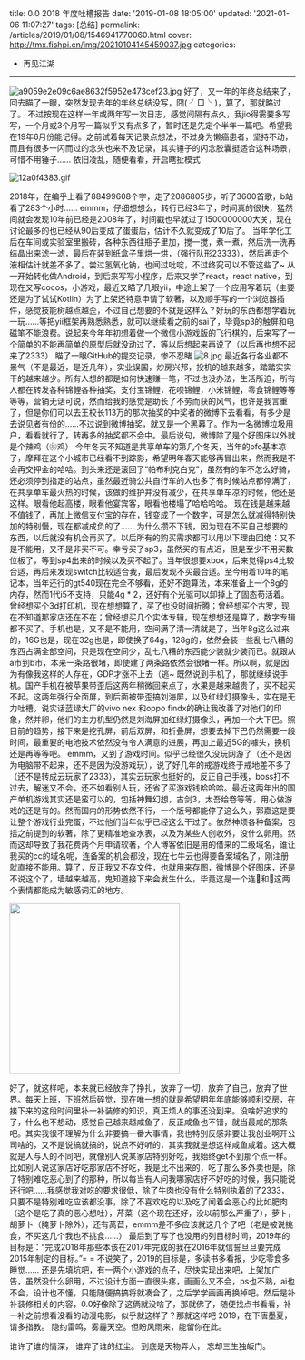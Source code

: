 title: 0.0 2018 年度吐槽报告
date: '2019-01-08 18:05:00'
updated: '2021-01-06 11:07:27'
tags: [总结]
permalink: /articles/2019/01/08/1546941770060.html
cover: http://tmx.fishpi.cn/img/20210104145459037.jpg
categories: 
- 再见江湖
---
![a9059e2e09c6ae8632f5952e473cef23.jpg](http://tmx.fishpi.cn/img/20210104145459037.jpg)
好了，又一年的年终总结来了，回去瞄了一眼，突然发现去年的年终总结没写，囧( ╯□╰ )，算了，那就略过了。
不过按现在这样一年或两年写一次日志，感觉间隔有点久，我jio得需要多写写，一个月或3个月写一篇似乎又有点多了，暂时还是先定个半年一篇吧。希望我在19年6月份能记得。之前试着每天记录点想法，不过身为懒癌患者，坚持不动，而且有很多一闪而过的念头也来不及记录，其实锤子的闪念胶囊挺适合这种场景，可惜不用锤子……
依旧凌乱，随便看看，开启瞎扯模式

![12a0f4383.gif](http://tmx.fishpi.cn/img/20210104152733396.gif)

2018年，在编乎上看了88499608个字，走了2086805步，听了3600首歌，b站看了283个小时……
emmm，仔细想想么，转行已经3年了，时间真的很快，猛然间就会发现10年前已经是2008年了，时间戳也早就过了1500000000大关，现在讨论最多的也已经从90后变成了蛋蛋后，估计不久就变成了10后了。
当年学化工后在车间或实验室里搬砖，各种东西往瓶子里加，搅一搅，煮一煮，然后洗一洗再结晶出来滤一滤，最后在装到纸盒子里烘一烘，（强行队形23333），然后再走个液相估计就差不多了。尝过氢氧化钠，也闻过吡啶，不过终究可以不管这些了~
从一开始转化做Android，到后来写写小程序，后来又学了react，react native，到现在又写cocos，小游戏，最近又瞄了几眼yii，中途上架了一个应用写着玩（主要还是为了试试Kotlin）为了上架还特意申请了软著，以及顺手写的一个浏览器插件，感觉技能树越点越歪，不过自己想要的不就是这样么？好玩的东西都想学着玩一玩……等把yii框架再熟悉熟悉，就可以继续看之前的sai了，毕竟sp3的触屏和电磁笔不能浪费。说起来今年年初想着做一个微信小游戏版的飞行棋的，后来写了一个简单的不能再简单的原型后就没动过了，等以后想起来再说了（以后再也想不起来了2333）
瞄了一眼GitHub的提交记录，惨不忍睹
![8.jpg](http://tmx.fishpi.cn/img/20210104111428021.jpg)
最近各行各业都不景气（不是最近，是近几年），实业误国，炒房兴邦，投机的越来越多，踏踏实实干的越来越少。所有人想的都是如何快速赚一笔，不过也没办法，生活所迫，所有人都在转发各种锦鲤各种抽奖，支付宝锦鲤，花呗锦鲤，小米锦鲤，零食锦鲤等等等等，营销无话可说，然而给我的感觉是助长了不劳而获的风气，也许是我言重了，但是你们可以去王校长113万的那次抽奖的中奖者的微博下去看看，有多少是去说见者有份的……不过说到微博抽奖，就又是一个黑幕了。作为一名微博垃圾用户，看看就行了，转再多的抽奖都不会中。最后说句，微博除了是个好图床以外就是个辣鸡（❀鸡）
今年冬天不知道是共享单车的第几个冬天，当年的ofo基本凉了，摩拜在这个小城市已经看不到踪影，希望明年春天能够再冒出来，然而我是不会再交押金的哈哈。到头来还是滚回了“帕布利克白克”，虽然有的车不怎么好骑，还必须停到指定的站点，虽然最近骑公共自行车的人也多了有时候站点都停满了，在共享单车最火热的时候，该做的维护并没有减少，在共享单车凉的时候，他还是这样。眼看他起高楼，眼看他宴宾客，眼看他楼塌了哈哈哈哈。
现在钱是越来越不值钱了，再加上微信支付宝的存在，钱变成了一个数字，可是怎么就减得特别快加的特别慢，现在都减成负的了……
为什么攒不下钱，因为现在不买自己想要的东西，以后就没有机会再买了。以后所有的购买需求都可以用以下理由回绝：又不是不能用，又不是非买不可。幸亏买了sp3，虽然买的有点迟，但是至少不用买数位板了，等到sp4出来的时候以及买不起了。当年很想要xbox，后来觉得ps4比较合适，再后来发现switch比较适合我，最后发现不买最合适。至今用着10年的笔记本，当年还行的gt540现在完全不够看，还好不跑算法，本来准备上一个8g的内存，然而1代i5不支持，只能4g * 2，还好有个光驱可以卸掉上了固态苟活着。曾经想买个3d打印机，现在想想算了，买了也没时间折腾；曾经想买个古罗，现在不知道那家店还在不在；曾经想买几个实体专辑，现在想想还是算了，数字专辑都不买了。手机也是，又不是不能用，空间满了清一清就是了，当年8g这么过来的，16G也是，现在32g也是，即使换了64g，128g的，依然会装一些乱七八糟的东西占满全部空间，只是现在空间少，乱七八糟的东西能少装就少装而已。就跟从a市到b市，本来一条路很堵，即使建了两条路依然会很堵一样。所以啊，就是因为有像我这样的人存在，GDP才涨不上去（逃~
既然说到手机了，那就继续说手机。国产手机在被苹果带歪后这两年稍微回来点了，水果是越来越贵了，买不起买不起。这两年强行全面屏，到后面被带歪搞刘海屏，以及红绿灯摄像头，实在是无力吐槽。说实话蓝绿大厂的vivo nex 和oppo findx的确让我改善了对他们的印象，然并卵，他们的主力机型仍然是刘海屏加红绿灯摄像头，再加一个大下巴。照目前的趋势，接下来是挖孔屏，前后双屏，和折叠屏，想要去掉下巴仍然需要一段时间，最重要的电池技术依然没有令人满意的进展，再加上最近5G的噱头，换机还是再等等吧。
emmm，又到了游戏时间。似乎已经很久没玩网游了（还不是因为电脑带不起来，还不是因为没游戏玩），说了好几年的戒游戏终于戒地差不多了（还不是转成云玩家了2333），其实云玩家也挺好的，反正自己手残，boss打不过去，解迷又不会，还不如看别人玩，还省了买游戏钱哈哈哈。最近这两年出的国产单机游戏其实还是蛮可以的，包括神舞幻想，古剑3，太吾绘卷等等，用心做游戏的还是有的。然而国内的形势依然不行，一个版号都能停了这么久，郭嘉这是要让整个游戏行业完蛋，不过他们当年似乎已经这么干过了。依然神烦各种备案，包括之前提到的软著，除了更精准地查水表，以及为某些人创收外，没什么卵用。然而这却导致了我花费两个月申请软著，个人博客依旧是用的借来的二级域名，谁让我买的cc的域名呢，连备案的机会都没，现在七牛云也得要备案域名了，刚注册就直接不能用。算了，反正我又不存文件，也就用来存图，微博是个好图床，还是不说这个了，墙越来越高，鬼知道接下来会发生什么，毕竟这是一个连🐻和🐸这两个表情都能成为敏感词汇的地方。

<img src = "http://tmx.fishpi.cn/img/V5a_9-951b8e97.jpg" width="300" />

好了，就这样吧，本来就已经放弃了挣扎，放弃了一切，放弃了自己，放弃了世界。每天上班，下班然后碎觉，现在唯一想的就是希望明年年底能够顺利交房，在接下来的这段时间里补一补装修的知识，真正烦人的事还没到来。没啥好追求的了，什么也不想动，感觉自己越来越咸鱼了，反正咸鱼也不错，就当最咸的那条吧。其实我很不理解为什么非要搞一番大事情，我也特别反感非要让我创业啊开公司啥的，又不是说搞就搞的，说点不好听的，其实我就是想这样咸鱼咸着。这大概就是人与人的不同吧，就像别人说某家店特别好吃，我始终get不到那个点一样。比如别人说这家店好吃那家店不好吃，我是比不出来的，吃了那么多外卖也是，除了特别难吃恶心到了的那种，所以每当有人问我哪家店好不好吃的时候，我只能说还行吧……我感觉我对吃的要求很低，除了牛肉也没有什么特别执着的了2333，只要不是特别难吃应该都没事，除了不喜欢吃的以及吃了闻着会恶心的比如肥肉（这个是吃了真的恶心想吐），芹菜（这个现在还好，没以前那么严重了），萝卜，胡萝卜（腌萝卜除外），还有莴苣，emmm差不多应该就这几个了吧（老是被说挑食，不买这几个我也不挑食……）
最后到了写了也没用的列目标时间，2019年的目标是：“完成2018年那些本该在2017年完成的我在2016年就信誓旦旦要完成2015年制定的目标。” ​​​ ​​ = = 不说笑了，2019的目标是，多读书多看报，少吃零食多睡觉……
还是先填坑吧，有一两个小游戏的点子，尽快实现出来吧，上架加广告，虽然没什么卵用，不过设计方面一直很头疼，画画么又不会，ps也不熟，ai也不会，设计也不懂，只能随便搞搞将就凑合了，之后学学画画再换掉吧。然后是补补装修相关的内容，0.0好像除了这俩就没啥了，那就佛了，随便找点书看看，补一补之前想看没看的动漫电影，似乎就这样了？那就这样吧
2019，在下唐墨夏，请多指教。
隐约雷鸣，雾霾天空。但盼风雨来，能留你在此。

谁许了谁的情深，
谁弃了谁的红尘。
到底是天物弄人，
忘却三生独皈门。

